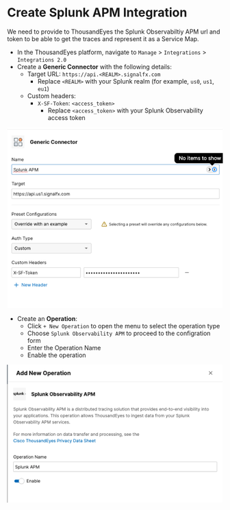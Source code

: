 # Create Splunk APM Integration

We need to provide to ThousandEyes the Splunk Observabiltiy APM url and token to be able to get the traces and represent it as a Service Map.

- In the ThousandEyes platform, navigate to `Manage` > `Integrations` > `Integrations 2.0`
- Create a **Generic Connector** with the following details:
    - Target URL: `https://api.<REALM>.signalfx.com`
        - Replace `<REALM>` with your Splunk realm (for example, `us0`, `us1`, `eu1`)
    - Custom headers:
        - `X-SF-Token`: `<access_token>`
            - Replace `<access_token>` with your Splunk Observability access token

![Create connector Splunk APM](../img/thousandeyes/create_connector_splunk_APM.png)

-  Create an **Operation**:
      -  Click `+ New Operation` to open the menu to select the operation type
      -  Choose `Splunk Observability APM` to proceed to the configration form
      -  Enter the Operation Name
      -  Enable the operation

![Create Operation Splunk APM](../img/thousandeyes/create_operation_splunk_APM.png)
